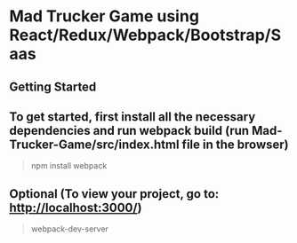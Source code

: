 # Mad Trucker Game using React/Redux/Webpack/Bootstrap/Saas

## Getting Started

To get started, first install all the necessary dependencies and run webpack build (run Mad-Trucker-Game/src/index.html file in the browser)
----------------------------------------------------------------------------------
> npm install
> webpack 


Optional (To view your project, go to: [http://localhost:3000/](http://localhost:3000/))
---------------------------------------------------------------------------------------
> webpack-dev-server




